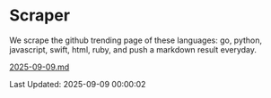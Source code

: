 # Scraper

We scrape the github trending page of these languages: go, python, javascript, swift, html, ruby, and push a markdown result everyday.

[2025-09-09.md](https://github.com/henson/Scraper/blob/master/2025-09-09.md)

Last Updated: 2025-09-09 00:00:02